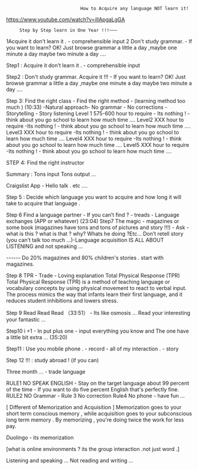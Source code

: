                                 How to Acquire any language NOT learn it!


https://www.youtube.com/watch?v=illApgaLgGA


         Step by Step learn in One Year !!!~~~ 
         

1Acquire it don’t learn it .   - comprehensible input 
2 Don't study grammar.   - If you want to learn? OK! Just browse grammar a little a day ,maybe one minute a day maybe two minute a day  .... 



Step1 : Acquire it don’t learn it .   - comprehensible input 

Step2 : Don't study grammar. Acquire it !!! - If you want to learn? OK! Just browse grammar a little a day ,maybe one minute a day maybe two minute a day  .... 

Step 3: Find the right class - Find the right method - (learning method too much )  (10:33) -Natural approach- No grammar - No corrections - Storytelling - Story listening
Level 1 
 575-600 hour to require - Its nothing ! - think about you go school to learn how much time .... 
Level2 
  XXX hour to require -Its nothing ! - think about you go school to learn how much time .... 
Level3 
  XXX hour to require -Its nothing ! - think about you go school to learn how much time .... 
Level4
  XXX hour to require -Its nothing ! - think about you go school to learn how much time .... 
Level5
  XXX hour to require -Its nothing ! - think about you go school to learn how much time .... 

STEP 4:  Find the right instructor

Summary  :  Tons input Tons output ... 

Craigslist 
App - Hello talk .  etc .... 

   

Step 5 : Decide which language you want to acquire and how long it will take to acquire that language .

Step 6  Find a language partner - If you can’t find ?  -  treads - Language exchanges
        (APP or whatever)  (23:04)
Step7 The magic - magazines or some book  (magazines have tons and tons of pictures and story !!!)   - Ask - what is this ? what is that ? why? Whats he doing ?Etc...  Don’t retell story (you can’t talk too much ...)-Language acquisition  IS ALL ABOUT LISTENING and not speaking ... 

------ Do 20% magazines and 80% children's stories . start with magazines.  


Step 8 TPR  - Trade - Loving explanation 
Total Physical Response (TPR) Total Physical Response (TPR) is a method of teaching language or vocabulary concepts by using physical movement to react to verbal input. The process mimics the way that infants learn their first language, and it reduces student inhibitions and lowers stress.

Step 9 Read Read Read （33:51） - Its like osmosis ... Read your interesting your fantastic ...

Step10 i +1 - In put plus one  - input everything you know and The one have a little bit extra ...  (35:20)

Step11 : Use you mobile phone . - record  - all of my interaction . - story 

Step 12 !!! : study abroad ! (if you can)

Three month ...  -  trade language 

RULE1 NO SPEAK ENGLISH  - Stay on the target language about 99 percent of the time - If you want to do five percent English that's perfectly fine. 
RULE2 NO Grammar - 
 Rule 3 No correction 
Rule4 No phone - have fun ...

[ Different  of  Memorization  and  Acquisition ]
Memorization goes to your short term conscious memory , while acquisition goes
to your subconscious long term memory . By memorizing , you're doing twice the work for 
less pay. 

Duolingo - its memorization 

[what is online environments ? its the group interaction .not just word .]

Listening and speaking ... Not reading and writing ...

